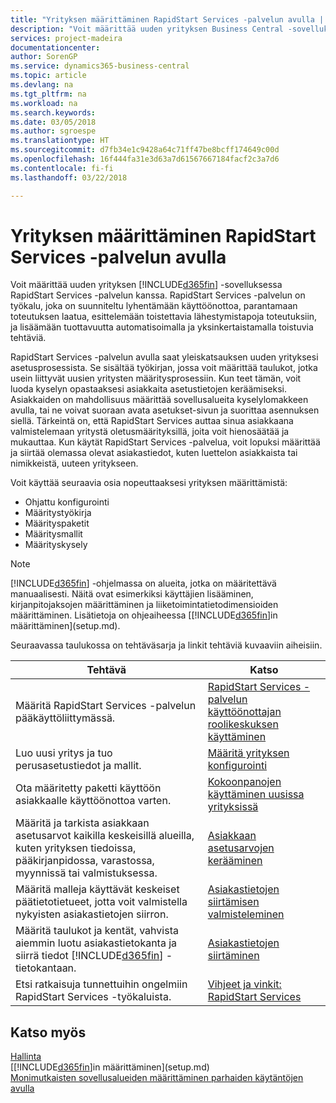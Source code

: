 ```yaml
---
title: "Yrityksen määrittäminen RapidStart Services -palvelun avulla | Microsoft Docs"
description: "Voit määrittää uuden yrityksen Business Central -sovelluksessa RapidStart Services -palvelun kanssa. RapidStart Services on työkalu, joka on suunniteltu lyhentämään käyttöönottoa, parantamaan toteutuksen laatua, esittelemään toistettavia lähestymistapoja toteutuksiin, ja lisäämään tuottavuutta automatisoimalla ja yksinkertaistamalla toistuvia tehtäviä."
services: project-madeira
documentationcenter: 
author: SorenGP
ms.service: dynamics365-business-central
ms.topic: article
ms.devlang: na
ms.tgt_pltfrm: na
ms.workload: na
ms.search.keywords: 
ms.date: 03/05/2018
ms.author: sgroespe
ms.translationtype: HT
ms.sourcegitcommit: d7fb34e1c9428a64c71ff47be8bcff174649c00d
ms.openlocfilehash: 16f444fa31e3d63a7d61567667184facf2c3a7d6
ms.contentlocale: fi-fi
ms.lasthandoff: 03/22/2018

---
```

# <a name="setting-up-a-company-with-rapidstart-services"></a>Yrityksen määrittäminen RapidStart Services -palvelun avulla
Voit määrittää uuden yrityksen [!INCLUDE[d365fin](includes/d365fin_md.md)] -sovelluksessa RapidStart Services -palvelun kanssa. RapidStart Services -palvelun on työkalu, joka on suunniteltu lyhentämään käyttöönottoa, parantamaan toteutuksen laatua, esittelemään toistettavia lähestymistapoja toteutuksiin, ja lisäämään tuottavuutta automatisoimalla ja yksinkertaistamalla toistuvia tehtäviä.  

RapidStart Services -palvelun avulla saat yleiskatsauksen uuden yrityksesi asetusprosessista. Se sisältää työkirjan, jossa voit määrittää taulukot, jotka usein liittyvät uusien yritysten määritysprosessiin. Kun teet tämän, voit luoda kyselyn opastaaksesi asiakkaita asetustietojen keräämiseksi. Asiakkaiden on mahdollisuus määrittää sovellusalueita kyselylomakkeen avulla, tai ne voivat suoraan avata asetukset-sivun ja suorittaa asennuksen siellä. Tärkeintä on, että RapidStart Services auttaa sinua asiakkaana valmistelemaan yritystä oletusmäärityksillä, joita voit hienosäätää ja mukauttaa. Kun käytät RapidStart Services -palvelua, voit lopuksi määrittää ja siirtää olemassa olevat asiakastiedot, kuten luettelon asiakkaista tai nimikkeistä, uuteen yritykseen.

Voit käyttää seuraavia osia nopeuttaaksesi yrityksen määrittämistä:  

-   Ohjattu konfigurointi  
-   Määritystyökirja  
-   Määrityspaketit  
-   Määritysmallit  
-   Määrityskysely  

> [!Note]  
>  [!INCLUDE[d365fin](includes/d365fin_md.md)] -ohjelmassa on alueita, jotka on määritettävä manuaalisesti. Näitä ovat esimerkiksi käyttäjien lisääminen, kirjanpitojaksojen määrittäminen ja liiketoimintatietodimensioiden määrittäminen. Lisätietoja on ohjeaiheessa [[!INCLUDE[d365fin](includes/d365fin_md.md)]in määrittäminen](setup.md).

 Seuraavassa taulukossa on tehtäväsarja ja linkit tehtäviä kuvaaviin aiheisiin.

|**Tehtävä**|**Katso**|  
|------------|-------------|  
|Määritä RapidStart Services -palvelun pääkäyttöliittymässä.|[RapidStart Services -palvelun käyttöönottajan roolikeskuksen käyttäminen](admin-how-to-use-the-rapidstart-services-role-center-to-track-progress.md)|  
|Luo uusi yritys ja tuo perusasetustiedot ja mallit.|[Määritä yrityksen konfigurointi](admin-set-up-company-configuration.md)|  
|Ota määritetty paketti käyttöön asiakkaalle käyttöönottoa varten.|[Kokoonpanojen käyttäminen uusissa yrityksissä](admin-apply-configuration-to-new-companies.md)|
|Määritä ja tarkista asiakkaan asetusarvot kaikilla keskeisillä alueilla, kuten yrityksen tiedoissa, pääkirjanpidossa, varastossa, myynnissä tai valmistuksessa.|[Asiakkaan asetusarvojen kerääminen](admin-gather-customer-setup-values.md)|  
|Määritä malleja käyttävät keskeiset päätietotietueet, jotta voit valmistella nykyisten asiakastietojen siirron.|[Asiakastietojen siirtämisen valmisteleminen](admin-use-templates-to-prepare-customer-data-for-migration.md)|  
|Määritä taulukot ja kentät, vahvista aiemmin luotu asiakastietokanta ja siirrä tiedot [!INCLUDE[d365fin](includes/d365fin_md.md)] -tietokantaan.|[Asiakastietojen siirtäminen](admin-migrate-customer-data.md)|  
|Etsi ratkaisuja tunnettuihin ongelmiin RapidStart Services -työkaluista.|[Vihjeet ja vinkit: RapidStart Services](admin-tips-and-tricks-rapidstart-services.md)|  

## <a name="see-also"></a>Katso myös  
[Hallinta](admin-setup-and-administration.md)  
[[!INCLUDE[d365fin](includes/d365fin_md.md)]in määrittäminen](setup.md)  
[Monimutkaisten sovellusalueiden määrittäminen parhaiden käytäntöjen avulla](set-up-complex-application-areas-using-best-practices.md)   

